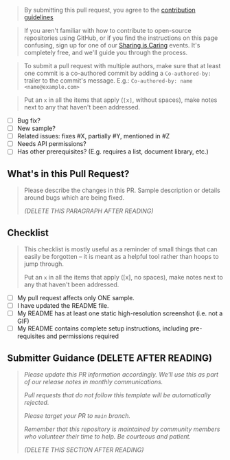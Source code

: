 > By submitting this pull request, you agree to the [contribution guidelines](https://github.com/pnp/powerplatform-samples/blob/main/CONTRIBUTING.md)

> If you aren't familiar with how to contribute to open-source repositories using GitHub, or if you find the instructions on this page confusing, sign up for one of our [Sharing is Caring](https://pnp.github.io/sharing-is-caring/#pnp-sic-events) events. It's completely free, and we'll guide you through the process.

> To submit a pull request with multiple authors, make sure that at least one commit is a co-authored commit by adding a `Co-authored-by:` trailer to the commit's message. E.g.: `Co-authored-by: name <name@example.com>`

> Put an `x` in all the items that apply (`[x]`, without spaces), make notes next to any that haven't been addressed.

- [ ] Bug fix?
- [ ] New sample?
- [ ] Related issues: fixes #X, partially #Y, mentioned in #Z
- [ ] Needs API permissions?
- [ ] Has other prerequisites? (E.g. requires a list, document library, etc.)

## What's in this Pull Request?

> Please describe the changes in this PR. Sample description or details around bugs which are being fixed.
>
> _(DELETE THIS PARAGRAPH AFTER READING)_

## Checklist

> This checklist is mostly useful as a reminder of small things that can easily be forgotten – it is meant as a helpful tool rather than hoops to jump through.
>
> Put an `x` in all the items that apply ([x], no spaces), make notes next to any that haven't been addressed.

- [ ] My pull request affects only ONE sample.
- [ ] I have updated the README file.
- [ ] My README has at least one static high-resolution screenshot (i.e. not a GIF)
- [ ] My README contains complete setup instructions, including pre-requisites and permissions required

## Submitter Guidance (DELETE AFTER READING)
>
> *Please update this PR information accordingly. We'll use this as part of our release notes in monthly communications.*
>
> *Pull requests that do not follow this template will be automatically rejected.*
>
> *Please target your PR to `main` branch.*
>
> *Remember that this repository is maintained by community members who volunteer their time to help. Be courteous and patient.*
>
> _(DELETE THIS SECTION AFTER READING)_
